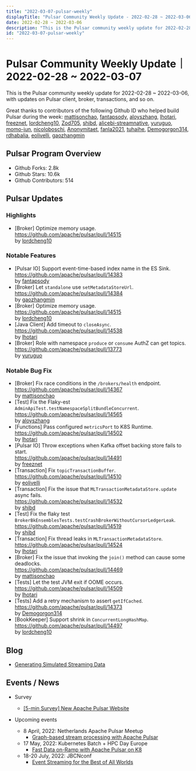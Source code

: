 ```yaml
---
title: "2022-03-07-pulsar-weekly"
displayTitle: "Pulsar Community Weekly Update - 2022-02-28 ~ 2022-03-06"
date: 2022-02-28 ~ 2022-03-06
description: "This is the Pulsar community weekly update for 2022-02-28 ~ 2022-03-06, with updates on Pulsar client, broker, transactions, and so on."
id: "2022-03-07-pulsar-weekly"
---
```


# Pulsar Community Weekly Update｜ 2022-02-28 ~ 2022-03-07

This is the Pulsar community weekly update for 2022-02-28 ~ 2022-03-06, with updates on Pulsar client, broker, transactions, and so on.

Great thanks to contributors of the following Github ID who helped build Pulsar during the week: 
[mattisonchao](https://github.com/mattisonchao), [fantapsody](https://github.com/fantapsody), [aloyszhang](https://github.com/aloyszhang), [lhotari](https://github.com/lhotari), [freeznet](https://github.com/freeznet), [lordcheng10](https://github.com/lordcheng10), [Zod705](https://github.com/Zod705), [shibd](https://github.com/shibd), [alicebi-streamnative](https://github.com/alicebi-streamnative), [yuruguo](https://github.com/yuruguo), [momo-jun](https://github.com/momo-jun), [nicoloboschi](https://github.com/nicoloboschi), [Anonymitaet](https://github.com/Anonymitaet), [fanla2021](https://github.com/fanla2021), [tuhaihe](https://github.com/tuhaihe), [Demogorgon314](https://github.com/Demogorgon314), [rdhabalia](https://github.com/rdhabalia), [eolivelli](https://github.com/eolivelli), [gaozhangmin](https://github.com/gaozhangmin)

## Pulsar Program Overview
- Github Forks: 2.8k
- Github Stars: 10.6k
- Github Contributors: 514

## Pulsar Updates
### Highlights
- [Broker] Optimize memory usage.
  <br>https://github.com/apache/pulsar/pull/14515 
  <br>by [lordcheng10](https://github.com/lordcheng10)

### Notable Features
- [Pulsar IO] Support event-time-based index name in the ES Sink.
  <br>https://github.com/apache/pulsar/pull/14383 
  <br>by [fantapsody](https://github.com/fantapsody)
- [Broker] Let `standalone` use `setMetadataStoreUrl`.
  <br>https://github.com/apache/pulsar/pull/14384 
  <br>by [gaozhangmin](https://github.com/gaozhangmin)
- [Broker] Optimize memory usage.
  <br>https://github.com/apache/pulsar/pull/14515 
  <br>by [lordcheng10](https://github.com/lordcheng10)
- [Java Client] Add timeout to `closeAsync`.
  <br>https://github.com/apache/pulsar/pull/14538 
  <br>by [lhotari](https://github.com/lhotari)
- [Broker] Role with namespace `produce` or `consume` AuthZ can get topics.
  <br>https://github.com/apache/pulsar/pull/13773 
  <br>by [yuruguo](https://github.com/yuruguo)

### Notable Bug Fix
- [Broker] Fix race conditions in the `/brokers/health` endpoint. 
 <br>https://github.com/apache/pulsar/pull/14367 
 <br>by [mattisonchao](https://github.com/mattisonchao)
- [Test] Fix the Flaky-est `AdminApiTest.testNamespaceSplitBundleConcurrent`.
 <br>https://github.com/apache/pulsar/pull/14565 
 <br>by [aloyszhang](https://github.com/aloyszhang)
- [Functions] Pass configured `metricsPort` to K8S Runtime.
 <br>https://github.com/apache/pulsar/pull/14502 
 <br>by [lhotari](https://github.com/lhotari)
- [Pulsar IO] Throw exceptions when Kafka offset backing store fails to start.
 <br>https://github.com/apache/pulsar/pull/14491 
 <br>by [freeznet](https://github.com/freeznet)
- [Transaction] Fix `topicTransactionBuffer`.
 <br>https://github.com/apache/pulsar/pull/14510 
 <br>by [eolivelli](https://github.com/eolivelli)
- [Transaction] Fix the issue that `MLTransactionMetadataStore.update` async fails.
 <br>https://github.com/apache/pulsar/pull/14532 
 <br>by [shibd](https://github.com/shibd)
- [Test] Fix the flaky test `BrokerBkEnsemblesTests.testCrashBrokerWithoutCursorLedgerLeak`.
 <br>https://github.com/apache/pulsar/pull/14519 
 <br>by [shibd](https://github.com/shibd)
- [Transaction] Fix thread leaks in `MLTransactionMetadataStore`.
 <br>https://github.com/apache/pulsar/pull/14524 
 <br>by [lhotari](https://github.com/lhotari)
- [Broker] Fix the issue that invoking the `join()` method can cause some deadlocks.
 <br>https://github.com/apache/pulsar/pull/14469 
 <br>by [mattisonchao](https://github.com/mattisonchao)
- [Tests] Let the test JVM exit if OOME occurs.
 <br>https://github.com/apache/pulsar/pull/14509 
 <br>by [lhotari](https://github.com/lhotari)
- [Tests] Add a retry mechanism to assert `getIfCached`.
 <br>https://github.com/apache/pulsar/pull/14373 
 <br>by [Demogorgon314](https://github.com/Demogorgon314)
- [BookKeeper] Support shrink in `ConcurrentLongHashMap`.
 <br>https://github.com/apache/pulsar/pull/14497 
 <br>by [lordcheng10](https://github.com/lordcheng10)

## Blog
- [Generating Simulated Streaming Data](https://dzone.com/articles/generating-simulated-streaming-data)

## Events / News
- Survey
    - [[5-min Survey] New Apache Pulsar Website](https://forms.office.com/pages/responsepage.aspx?id=DQSIkWdsW0yxEjajBLZtrQAAAAAAAAAAAAZAAOjIXw9UMFkzWUM0Q0JVSEtXWVY3SlM0UUMzQkxJVC4u)

- Upcoming events
    - 8 April, 2022: Netherlands Apache Pulsar Meetup
        - [Graph-based stream processing with Apache Pulsar](https://www.meetup.com/netherlands-apache-pulsar-meetup/events/284660180/)
    - 17 May, 2022: Kubernetes Batch + HPC Day Europe
        - [Fast Data on-Ramp with Apache Pulsar on K8](https://kubernetesbatchdayeu22.sched.com/event/10F0q)
    - 18-20 July, 2022: JBCNconf
        - [Event Streaming for the Best of All Worlds](https://www.jbcnconf.com/2022/infoTalk.html?id=62324db53a63410bd73c06e4&utm_source=twitter&utm_medium=socialmedia)